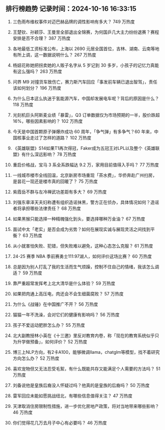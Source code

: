 
## 排行榜趋势 记录时间：2024-10-16 16:33:15
  
  1. 三色雨布维权事件对迈巴赫品牌的调性影响有多大？ 749 万热度
    
  2. 王楚钦、孙颖莎、王曼昱全部退出全锦赛，为何国乒几大主力纷纷退赛？赛程安排是否不合理？ 387 万热度
    
  3. 各地最低工资标准公布，上海以 2690 元居全国首位，吉林、湖南、云南等地有所上调，这一数据说明什么？ 267 万热度
    
  4. 杨妞花称她把拐卖她的人贩子名字从 5 岁记到 30 多岁，小孩子的记忆力真能有这么强吗？ 263 万热度
    
  5. 问界 M9 对撞货车致伤亡，赛力斯汽车回应「事发前车辆已退出智驾」，责任该如何划分？ 196 万热度
    
  6. 为什么日本这么执迷于氢能源汽车，中国却发展电车呢？背后的原因是什么？ 118 万热度
    
  7. 光刻机巨头阿斯麦业绩「暴雷」，Q3 订单数据仅为市场预期的一半，股价跌超 16%，哪些因素影响的？ 102 万热度
    
  8. 今天是中国首颗原子弹爆炸成功 60 周年，「争气弹」有多争气？60 年来，中国核事业走过了怎样的道路？ 102 万热度
    
  9. 《英雄联盟》S14如果T1再次得冠，Faker成为五冠王对LPL以及整个《英雄联盟》有什么深远影响？ 78 万热度
    
  10. 重启价格战，宝马 3 系全系跌幅达 9.2 万，家用目前值得入手吗？ 77 万热度
    
  11. 一线城市楼市全线回温，北京新房市场重现「茶水费」，华侨奔赴广州扫房，是昙花一现还是楼市真的回暖了？ 75 万热度
    
  12. 紫霞岳不群与左冷禅武功差距有多大？ 69 万热度
    
  13. 刘强东章泽天夫妇称遭有组织造谣抹黑，警方正在侦办，具体情况如何？造谣者将承担哪些法律责任？ 68 万热度
    
  14. 如果黑猴只能选择一种精魄强化到头，要选择哪种万金油？ 67 万热度
    
  15. 面试中太「老实」是否会成为劣势？如何在展现实诚与展现灵活之间找到平衡？ 63 万热度
    
  16. 从小就害怕失败、犯错，但失败难以避免，这种心态怎么克服？ 61 万热度
    
  17. 24-25 赛季 NBA 季前赛勇士111:97湖人，如何评价这场比赛？ 60 万热度
    
  18. 总是因为别人打乱了我的生活而生气烦躁，控制不住自己的情绪，我该怎么调适？ 59 万热度
    
  19. 靠严重超常发挥考上北大清华是什么体验？ 59 万热度
    
  20. 如果把肉通上高压电，肉还会不会生细菌腐败？ 57 万热度
    
  21. 为什么《战锤》在中国推广不开？ 56 万热度
    
  22. 猫猫一年不洗澡，会对它们的健康有影响吗？ 56 万热度
    
  23. 孩子不爱运动肥胖怎么办？ 55 万热度
    
  24. 北大副教授林小英在《十三邀》里反对教育内卷，称「现在的教育系统似乎只为升学做预备」，如何评价？ 52 万热度
    
  25. 博三上NLP方向，有2卡A100，能够微调llama，chatglm等模型，找不着研究方向怎么办？ 52 万热度
    
  26. 喜欢宠物但又无法忍受毛絮，有什么既能共存又能满足个人需要的方法吗？ 51 万热度
    
  27. 刘备说他是皇族后裔没人怀疑过吗？他真的是皇族的后裔吗？ 50 万热度
    
  28. 雷军回应未能如愿挑战纽北，有哪些信息值得关注？ 47 万热度
    
  29. 天津取消住房限制性措施，进一步优化房地产政策，将对当地带来哪些影响？ 46 万热度
    
  30. 你们觉得花几万去月子中心有必要吗？ 46 万热度
    